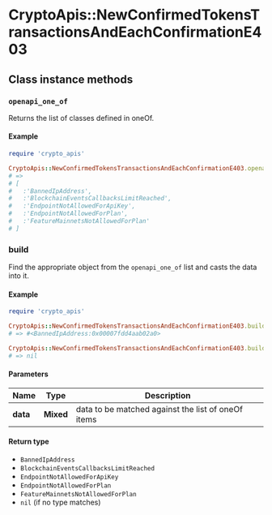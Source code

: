# CryptoApis::NewConfirmedTokensTransactionsAndEachConfirmationE403

## Class instance methods

### `openapi_one_of`

Returns the list of classes defined in oneOf.

#### Example

```ruby
require 'crypto_apis'

CryptoApis::NewConfirmedTokensTransactionsAndEachConfirmationE403.openapi_one_of
# =>
# [
#   :'BannedIpAddress',
#   :'BlockchainEventsCallbacksLimitReached',
#   :'EndpointNotAllowedForApiKey',
#   :'EndpointNotAllowedForPlan',
#   :'FeatureMainnetsNotAllowedForPlan'
# ]
```

### build

Find the appropriate object from the `openapi_one_of` list and casts the data into it.

#### Example

```ruby
require 'crypto_apis'

CryptoApis::NewConfirmedTokensTransactionsAndEachConfirmationE403.build(data)
# => #<BannedIpAddress:0x00007fdd4aab02a0>

CryptoApis::NewConfirmedTokensTransactionsAndEachConfirmationE403.build(data_that_doesnt_match)
# => nil
```

#### Parameters

| Name | Type | Description |
| ---- | ---- | ----------- |
| **data** | **Mixed** | data to be matched against the list of oneOf items |

#### Return type

- `BannedIpAddress`
- `BlockchainEventsCallbacksLimitReached`
- `EndpointNotAllowedForApiKey`
- `EndpointNotAllowedForPlan`
- `FeatureMainnetsNotAllowedForPlan`
- `nil` (if no type matches)

